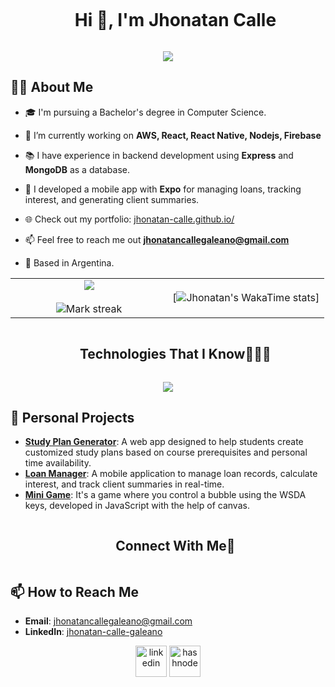 <!--h1 without bottom border-->
<div id="user-content-toc">
  <ul align="center">
    <summary><h1 style="display: inline-block">Hi 👋, I'm Jhonatan Calle</h1></summary>
  </ul>
</div>

<p align="center">
  <a href="https://github.com/DenverCoder1/readme-typing-svg"><img src="https://readme-typing-svg.herokuapp.com?font=Time+New+Roman&color=%23C8BE25&size=25&center=true&vCenter=true&width=600&height=100&lines=Software+Engineer;Computer+Science+Student;Competitive+Programmer;Always+learning+new+things"></a>
</p>

<!--Intro start-->
## 👨‍💻 About Me
- 🎓 I'm pursuing a Bachelor's degree in Computer Science.

- 🔭 I’m currently working on **AWS, React, React Native, Nodejs, Firebase**

- 📚 I have experience in backend development using **Express** and **MongoDB** as a database.

- 📱 I developed a mobile app with **Expo** for managing loans, tracking interest, and generating client summaries.

- 🌐 Check out my portfolio: [jhonatan-calle.github.io/](https://jhonatan-calle.github.io/)

- 📫 Feel free to reach me out **jhonatancallegaleano@gmail.com**

- 📍 Based in Argentina.


<!--Intro end-->



<!--- stats & Trophy (start) -->
<p align="center">
  <!--- stats (start) -->
<table align="center">
<tr border="none">
<td width="50%" align="center">
  
  <img  align="center"  src="https://github-readme-stats.vercel.app/api?username=Jhonatan-calle&theme=dark&show_icons=true&count_private=true" />
  <br></br>
  <img  title="🔥 Get streak stats for your profile at git.io/streak-stats" alt="Mark streak" src="https://github-readme-streak-stats.herokuapp.com/?user=Jhonatan-calle&theme=dark&hide_border=false" /> 
</td>

<td width="50%" align="center">

[![Jhonatan's WakaTime stats](https://github-readme-stats.vercel.app/api/wakatime?username=/@JhonatanCalle)]
  </td>
</tr>
</table>
<!--- stats (end) -->

</p>        
<!--- stats (end) -->


<!--h1 without bottom border-->
<div id="user-content-toc">
  <ul align="center">
    <summary><h2 style="display: inline-block">Technologies That I Know👨🏻‍💻</h2></summary>
  </ul>
</div>
<!--tech stack icons-->
<p align="center">
  <a href="https://skillicons.dev">
    <img src="https://skillicons.dev/icons?i=git,css,express,firebase,github,html,java,js,linux,mongodb,mysql,nextjs,nodejs,postman,py,react,flutter,vscode&perline=14" />
  </a>
</p>


## 🌟 Personal Projects
- **[Study Plan Generator](https://jhonatan-calle.github.io/planEstudio/index.html)**: A web app designed to help students create customized study plans based on course prerequisites and personal time availability.
- **[Loan Manager](https://github.com/Jhonatan-calle/Aplicacion-mobil-expo-Contador.git)**: A mobile application to manage loan records, calculate interest, and track client summaries in real-time.
- **[Mini Game](https://jhonatan-calle.github.io/come-burbujas/index.html)**: It's a game where you control a bubble using the WSDA keys, developed in JavaScript with the help of canvas.

<!-- Connect with me -->
<!--h2 without bottom border-->
<div id="user-content-toc">
  <ul align="center">
    <summary><h2 style="display: inline-block">Connect With Me🤝</h2></summary>
  </ul>
</div>

## 📫 How to Reach Me

- **Email**: jhonatancallegaleano@gmail.com
- **LinkedIn**: [jhonatan-calle-galeano](https://www.linkedin.com/in/jhonatan-calle-galeano/)


<!--icons and links-->
<p align="center">
<a href="https://www.linkedin.com/in/Jhonatan-calle/" target="blank"><img align="center" src="https://user-images.githubusercontent.com/88904952/234979284-68c11d7f-1acc-4f0c-ac78-044e1037d7b0.png" alt="linkedin" height="50" width="50" /></a>
<a href="https://jhonatan-calle.github.io/" target="blank"><img align="center" src="https://user-images.githubusercontent.com/88904952/234982196-562aea17-5532-4550-8c08-1c7cb994a541.png" alt="hashnode" height="50" width="50" /></a>
  
</p>
